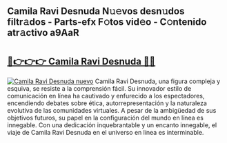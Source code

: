 ## Camila Ravi Desnuda N𝚞𝚎vos desn𝚞dos filtr𝚊dos - Parts-efx F𝚘tos vid𝚎o - C𝚘ntenido atr𝚊ctivo a9AaR

# <h2><a href="http://mb3gib0.tromn.icu/?c=Camila+Ravi+Desnuda">🔗👉👉👉 Camila Ravi Desnuda 🔗🔗</a></h2>

[![Camila Ravi Desnuda nuevo](https://i.imgur.com/pEAQMta.gif)](http://mb3gib0.tromn.icu/?c=Camila+Ravi+Desnuda)
Camila Ravi Desnuda, una figura compleja y esquiva, se resiste a la comprensión fácil. Su innovador estilo de comunicación en línea ha cautivado y enfurecido a los espectadores, encendiendo debates sobre ética, autorrepresentación y la naturaleza evolutiva de las comunidades virtuales. A pesar de la ambigüedad de sus objetivos futuros, su papel en la configuración del mundo en línea es innegable. Con una dedicación inquebrantable y un encanto innegable, el viaje de Camila Ravi Desnuda en el universo en línea es interminable.

